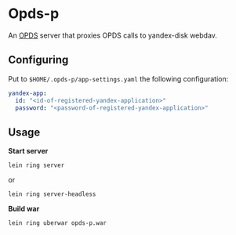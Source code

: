 # Opds-p

An [OPDS](http://opds-spec.org/) server that proxies OPDS calls to yandex-disk webdav.

## Configuring

Put to `$HOME/.opds-p/app-settings.yaml` the following configuration:

```yaml
yandex-app:
  id: "<id-of-registered-yandex-application>"
  password: "<password-of-registered-yandex-application>"
```


## Usage

**Start server**

    lein ring server

or

    lein ring server-headless

**Build war**

    lein ring uberwar opds-p.war